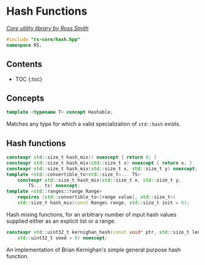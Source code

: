 # Hash Functions

_[Core utility library by Ross Smith](index.html)_

```c++
#include "rs-core/hash.hpp"
namespace RS;
```

## Contents

* TOC
{:toc}

## Concepts

```c++
template <typename T> concept Hashable;
```

Matches any type for which a valid specialization of `std::hash` exists.

## Hash functions

```c++
constexpr std::size_t hash_mix() noexcept { return 0; }
constexpr std::size_t hash_mix(std::size_t x) noexcept { return x; }
constexpr std::size_t hash_mix(std::size_t x, std::size_t y) noexcept;
template <std::convertible_to<std::size_t>... TS>
    constexpr std::size_t hash_mix(std::size_t x, std::size_t y,
        TS... ts) noexcept;
template <std::ranges::range Range>
    requires (std::convertible_to<[range value], std::size_t>)
    std::size_t hash_mix(const Range& range, std::size_t init = 0);
```

Hash mixing functions, for an arbitrary number of input hash values supplied
either as an explicit list or a range.

```c++
constexpr std::uint32_t kernighan_hash(const void* ptr, std::size_t len,
    std::uint32_t seed = 0) noexcept;
```

An implementation of Brian Kernighan's simple general purpose hash function.
